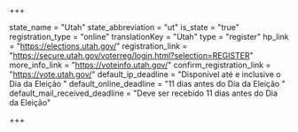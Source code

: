 +++

state_name = "Utah"
state_abbreviation = "ut"
is_state = "true"
registration_type = "online"
translationKey = "Utah"
type = "register"
hp_link = "https://elections.utah.gov/"
registration_link = "https://secure.utah.gov/voterreg/login.html?selection=REGISTER"
more_info_link = "https://voteinfo.utah.gov/"
confirm_registration_link = "https://vote.utah.gov/"
default_ip_deadline = "Disponível até e inclusive o Dia da Eleição "
default_online_deadline = "11 dias antes do Dia da Eleição "
default_mail_received_deadline = "Deve ser recebido 11 dias antes do Dia da Eleição"

+++